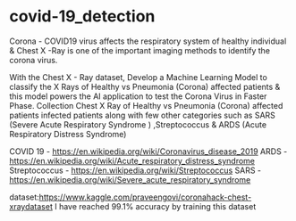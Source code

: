 # covid-19_detection
Corona - COVID19 virus affects the respiratory system of healthy individual & Chest X -Ray is one of the important imaging methods to identify the corona virus.

With the Chest X - Ray dataset, Develop a Machine Learning Model to classify the X Rays of Healthy vs Pneumonia (Corona) affected patients & this model powers the AI application to test the Corona Virus in Faster Phase.
Collection Chest X Ray of Healthy vs Pneumonia (Corona) affected patients infected patients along with few other categories such as SARS (Severe Acute Respiratory Syndrome ) ,Streptococcus & ARDS (Acute Respiratory Distress Syndrome)

COVID 19 - https://en.wikipedia.org/wiki/Coronavirus_disease_2019
ARDS - https://en.wikipedia.org/wiki/Acute_respiratory_distress_syndrome
Streptococcus - https://en.wikipedia.org/wiki/Streptococcus
SARS - https://en.wikipedia.org/wiki/Severe_acute_respiratory_syndrome

dataset:https://www.kaggle.com/praveengovi/coronahack-chest-xraydataset
I have reached 99.1% accuracy by training this dataset
